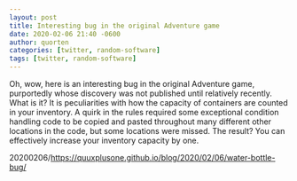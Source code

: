 ```yaml
---
layout: post
title: Interesting bug in the original Adventure game
date: 2020-02-06 21:40 -0600
author: quorten
categories: [twitter, random-software]
tags: [twitter, random-software]
---
```


Oh, wow, here is an interesting bug in the original Adventure game,
purportedly whose discovery was not published until relatively
recently.  What is it?  It is peculiarities with how the capacity of
containers are counted in your inventory.  A quirk in the rules
required some exceptional condition handling code to be copied and
pasted throughout many different other locations in the code, but some
locations were missed.  The result?  You can effectively increase your
inventory capacity by one.

20200206/https://quuxplusone.github.io/blog/2020/02/06/water-bottle-bug/
